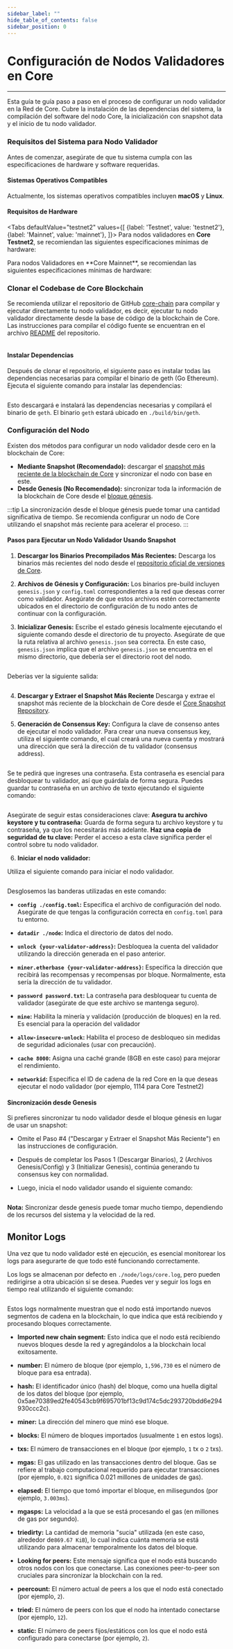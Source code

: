 ```yaml
---
sidebar_label: ""
hide_table_of_contents: false
sidebar_position: 0
---
```




# Configuración de Nodos Validadores en Core

---

Esta guía te guía paso a paso en el proceso de configurar un nodo validador en la Red de Core. Cubre la instalación de las dependencias del sistema, la compilación del software del nodo Core, la inicialización con snapshot data y el inicio de tu nodo validador.

### Requisitos del Sistema para Nodo Validador

Antes de comenzar, asegúrate de que tu sistema cumpla con las especificaciones de hardware y software requeridas.

#### Sistemas Operativos Compatibles

Actualmente, los sistemas operativos compatibles incluyen **macOS** y **Linux**.

#### Requisitos de Hardware

<Tabs
defaultValue="testnet2"
values={[
{label: 'Testnet', value: 'testnet2'},
{label: 'Mainnet', value: 'mainnet'},
]}> <TabItem value="testnet2">
Para nodos validadores en **Core Testnet2**, se recomiendan las siguientes especificaciones mínimas de hardware:

    

  </TabItem>

  <TabItem value="mainnet">
Para nodos Validadores en **Core Mainnet**, se recomiendan las siguientes especificaciones mínimas de hardware:

    

  </TabItem>
</Tabs>

### Clonar el Codebase de Core Blockchain

Se recomienda utilizar el repositorio de GitHub [core-chain](https://github.com/coredao-org/core-chain) para compilar y ejecutar directamente tu nodo validador, es decir, ejecutar tu nodo validador directamente desde la base de código de la blockchain de Core. Las instrucciones para compilar el código fuente se encuentran en el archivo [README](https://github.com/coredao-org/core-chain#building-the-source) del repositorio.

```bash

```

#### Instalar Dependencias

Después de clonar el repositorio, el siguiente paso es instalar todas las dependencias necesarias para compilar el binario de geth (Go Ethereum). Ejecuta el siguiente comando para instalar las dependencias:

```bash

```

Esto descargará e instalará las dependencias necesarias y compilará el binario de `geth`. El binario `geth` estará ubicado en `./build/bin/geth`.

### Configuración del Nodo

Existen dos métodos para configurar un nodo validador desde cero en la blockchain de Core:

- **Mediante Snapshot (Recomendado):** descargar el [snapshot más reciente de la blockchain de Core](https://github.com/coredao-org/core-snapshots) y sincronizar el nodo con base en este.
- **Desde Genesis (No Recomendado):** sincronizar toda la información de la blockchain de Core desde el [bloque génesis](https://github.com/coredao-org/core-chain/releases/latest).

:::tip
La sincronización desde el bloque génesis puede tomar una cantidad significativa de tiempo. Se recomienda configurar un nodo de Core utilizando el snapshot más reciente para acelerar el proceso.
:::

#### Pasos para Ejecutar un Nodo Validador Usando Snapshot

1. **Descargar los Binarios Precompilados Más Recientes:**
  Descarga los binarios más recientes del nodo desde el [repositorio oficial de versiones de Core](https://github.com/coredao-org/core-chain/releases/latest).

2. **Archivos de Génesis y Configuración:**
  Los binarios pre-build incluyen `genesis.json` y `config.toml` correspondientes a la red que deseas correr como validador. Asegúrate de que estos archivos estén correctamente ubicados en el directorio de configuración de tu nodo antes de continuar con la configuración.

3. **Inicializar Genesis:** Escribe el estado génesis localmente ejecutando el siguiente comando desde el directorio de tu proyecto. Asegúrate de que la ruta relativa al archivo `genesis.json` sea correcta. En este caso, `genesis.json` implica que el archivo `genesis.json` se encuentra en el mismo directorio, que debería ser el directorio root del nodo.

```bash

```

Deberías ver la siguiente salida:

```bash

```

4. **Descargar y Extraer el Snapshot Más Reciente**
  Descarga y extrae el snapshot más reciente de la blockchain de Core desde el [Core Snapshot Repository](https://github.com/coredao-org/core-snapshots).

5. **Generación de Consensus Key:** Configura la clave de consenso antes de ejecutar el nodo validador. Para crear una nueva consensus key, utiliza el siguiente comando, el cual creará una nueva cuenta y mostrará una dirección que será la dirección de tu validador (consensus address).

```bash

```

Se te pedirá que ingreses una contraseña. Esta contraseña es esencial para desbloquear tu validador, así que guárdala de forma segura. Puedes guardar tu contraseña en un archivo de texto ejecutando el siguiente comando:

```bash

```

Asegúrate de seguir estas consideraciones clave:
**Asegura tu archivo keystore y tu contraseña:** Guarda de forma segura tu archivo keystore y tu contraseña, ya que los necesitarás más adelante.
**Haz una copia de seguridad de tu clave:** Perder el acceso a esta clave significa perder el control sobre tu nodo validador.

6. **Iniciar el nodo validador:**

Utiliza el siguiente comando para iniciar el nodo validador.

```bash

```

Desglosemos las banderas utilizadas en este comando:

- **`config ./config.toml`:** Especifica el archivo de configuración del nodo. Asegúrate de que tengas la configuración correcta en `config.toml` para tu entorno.

- **`datadir ./node`:** Indica el directorio de datos del nodo.

- **`unlock {your-validator-address}`:** Desbloquea la cuenta del validador utilizando la dirección generada en el paso anterior.

- **`miner.etherbase {your-validator-address}`:** Especifica la dirección que recibirá las recompensas y recompensas por bloque. Normalmente, esta sería la dirección de tu validador.

- **`password password.txt`:** La contraseña para desbloquear tu cuenta de validador (asegúrate de que este archivo se mantenga seguro).

- **`mine`:** Habilita la minería y validación (producción de bloques) en la red. Es esencial para la operación del validador

- **`allow-insecure-unlock`:** Habilita el proceso de desbloqueo sin medidas de seguridad adicionales (usar con precaución).

- **`cache 8000`:** Asigna una caché grande (8GB en este caso) para mejorar el rendimiento.

- **`networkid`:** Especifica el ID de cadena de la red Core en la que deseas ejecutar el nodo validador (por ejemplo, 1114 para Core Testnet2)

#### Sincronización desde Genesis

Si prefieres sincronizar tu nodo validador desde el bloque génesis en lugar de usar un snapshot:

- Omite el Paso #4 ("Descargar y Extraer el Snapshot Más Reciente") en las instrucciones de configuración.

- Después de completar los Pasos 1 (Descargar Binarios), 2 (Archivos Genesis/Config) y 3 (Initializar Genesis), continúa generando tu consensus key con normalidad.

- Luego, inicia el nodo validador usando el siguiente comando:

  ```bash

  ```

**Nota:** Sincronizar desde genesis puede tomar mucho tiempo, dependiendo de los recursos del sistema y la velocidad de la red.

## Monitor Logs

Una vez que tu nodo validador esté en ejecución, es esencial monitorear los logs para asegurarte de que todo esté funcionando correctamente.

Los logs se almacenan por defecto en `./node/logs/core.log`, pero pueden redirigirse a otra ubicación si se desea. Puedes ver y seguir los logs en tiempo real utilizando el siguiente comando:

```bash

```

Estos logs normalmente muestran que el nodo está importando nuevos segmentos de cadena en la blockchain, lo que indica que está recibiendo y procesando bloques correctamente.

- **Imported new chain segment:** Esto indica que el nodo está recibiendo nuevos bloques desde la red y agregándolos a la blockchain local exitosamente.

- **number:** El número de bloque (por ejemplo, `1,596,730` es el número de bloque para esa entrada).

- **hash:** El identificador único (hash) del bloque, como una huella digital de los datos del bloque (por ejemplo, 0x5ae70389ed2fe40543cb9f695701bf13c9d174c5dc293720bdd6e294930ccc2c).

- **miner:** La dirección del minero que minó ese bloque.

- **blocks:** El número de bloques importados (usualmente `1` en estos logs).

- **txs:** El número de transacciones en el bloque (por ejemplo, `1` tx o `2` txs).

- **mgas:** El gas utilizado en las transacciones dentro del bloque. Gas se refiere al trabajo computacional requerido para ejecutar transacciones (por ejemplo, `0.021` significa 0.021 millones de unidades de gas).

- **elapsed:** El tiempo que tomó importar el bloque, en milisegundos (por ejemplo, `3.003ms`).

- **mgasps:** La velocidad a la que se está procesando el gas (en millones de gas por segundo).

- **triedirty:** La cantidad de memoria "sucia" utilizada (en este caso, alrededor de`869.67 KiB`), lo cual indica cuánta memoria se está utilizando para almacenar temporalmente los datos del bloque.

- **Looking for peers:** Este mensaje significa que el nodo está buscando otros nodos con los que conectarse. Las conexiones peer-to-peer son cruciales para sincronizar la blockchain con la red.

- **peercount:** El número actual de peers a los que el nodo está conectado (por ejemplo, `2`).

- **tried:** El número de peers con los que el nodo ha intentado conectarse (por ejemplo, `12`).

- **static:** El número de peers fijos/estáticos con los que el nodo está configurado para conectarse (por ejemplo, `2`).